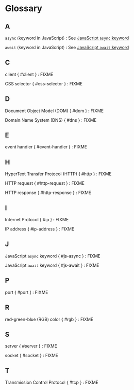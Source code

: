 # Glossary

## A

`async` (keyword in JavaScript)
:   See [JavaScript `async` keyword](g:js-async)

`await` (keyword in JavaScript)
:   See [JavaScript `await` keyword](g:js-await)

## C

client { #client }
:   FIXME

CSS selector { #css-selector }
:   FIXME

## D

Document Object Model (DOM) { #dom }
:   FIXME

Domain Name System (DNS) { #dns }
:   FIXME

## E

event handler { #event-handler }
:   FIXME

## H

HyperText Transfer Protocol (HTTP)  { #http }
:   FIXME

HTTP request  { #http-request }
:   FIXME

HTTP response  { #http-response }
:   FIXME

## I

Internet Protocol  { #ip }
:   FIXME

IP address  { #ip-address }
:   FIXME

## J

JavaScript `async` keyword { #js-async }
:   FIXME

JavaScript `await` keyword { #js-await }
:   FIXME

## P

port { #port }
:   FIXME

## R

red-green-blue (RGB) color { #rgb }
:   FIXME

## S

server { #server }
:   FIXME

socket { #socket }
:   FIXME

## T

Transmission Control Protocol { #tcp }
:   FIXME
